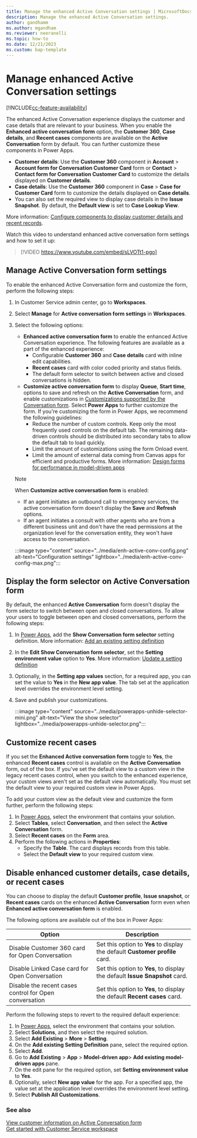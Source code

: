 ```yaml
---
title: Manage the enhanced Active Conversation settings | MicrosoftDocs 
description: Manage the enhanced Active Conversation settings.
author: gandhamm 
ms.author: mgandham
ms.reviewer: neeranelli
ms.topic: how-to 
ms.date: 12/21/2023
ms.custom: bap-template 
---
```


# Manage enhanced Active Conversation settings

[!INCLUDE[cc-feature-availability](../../includes/cc-feature-availability.md)]

The enhanced Active Conversation experience displays the customer and case details that are relevant to your business. When you enable the **Enhanced active conversation form** option, the **Customer 360**, **Case details**, and **Recent cases** components are available on the **Active Conversation** form by default. You can further customize these components in Power Apps.

- **Customer details**: Use the **Customer 360** component in **Account** > **Account form for Conversation Customer Card** form or **Contact** > **Contact form for Conversation Customer Card** to customize the details displayed on **Customer details**.
- **Case details**: Use the **Customer 360** component in **Case** > **Case for Customer Card** form to customize the details displayed on **Case details**. 
- You can also set the required view to display case details in the **Issue Snapshot**. By default, the **Default view** is set to **Case Lookup View**.

 More information: [Configure components to display customer details and recent records](add-display-components-to-case-form.md).

Watch this video to understand enhanced active conversation form settings and how to set it up:

> [!VIDEO https://www.youtube.com/embed/sLVOTt1-pgo]

## Manage Active Conversation form settings

To enable the enhanced Active Conversation form and customize the form, perform the following steps:

1. In Customer Service admin center, go to **Workspaces**.
1. Select **Manage** for **Active conversation form settings** in **Workspaces**.
1. Select the following options:
    - **Enhanced active conversation form** to enable the enhanced Active Conversation experience. The following features are available as a part of the enhanced experience:
      - Configurable **Customer 360** and **Case details** card with inline edit capabilities. 
      - **Recent cases** card with color coded priority and status fields.
      - The default form selector to switch between active and closed conversations is hidden.
    - **Customize active conversation form** to display **Queue**, **Start time**, options to save and refresh on the **Active Conversation** form, and enable customizations in [Customizations supported by the Conversation form](supported-customizations.md#customizations-supported-by-the-conversation-form). Select **Power Apps** to further customize the form. If you're customizing the form in Power Apps, we recommend the following guidelines:
       - Reduce the number of custom controls. Keep only the most frequently used controls on the default tab. The remaining data-driven controls should be distributed into secondary tabs to allow the default tab to load quickly. 
       - Limit the amount of customizations using the form Onload event.
       - Limit the amount of external data coming from Canvas apps for efficient and productive forms.
       More information: [Design forms for performance in model-driven apps](/power-apps/maker/model-driven-apps/design-performant-forms)

   > [!NOTE]
   > When **Customize active conversation form** is enabled:
   > - If an agent initiates an outbound call to emergency services, the active conversation form doesn't display the **Save** and **Refresh** options.
   > - If an agent initiates a consult with other agents who are from a different business unit and don't have the read permissions at the organization level for the conversation entity, they won't have access to the conversation.


    :::image type="content" source="../media/enh-active-conv-config.png" alt-text="Configuration settings" lightbox="../media/enh-active-conv-config-max.png"::: 

## Display the form selector on Active Conversation form

By default, the enhanced **Active Conversation** form doesn't display the form selector to switch between open and closed conversations. To allow your users to toggle between open and closed conversations, perform the following steps:

1. In [Power Apps](https://make.powerapps.com/), add the **Show Conversation form selector** setting definition. More information: [Add an existing setting definition](/power-apps/maker/data-platform/create-edit-configure-settings#adding-an-existing-setting-definition)
1.  In the **Edit Show Conversation form selector**, set the **Setting environment value** option to **Yes**. More information: [Update a setting definition](/power-apps/maker/data-platform/create-edit-configure-settings#updating-a-setting-definition)
1. Optionally, in the **Setting app values** section, for a required app, you can set the value to **Yes** in the **New app value**. The tab set at the application level overrides the environment level setting.
1. Save and publish your customizations.
     
    :::image type="content" source="../media/powerapps-unhide-selector-mini.png" alt-text="View the show selector" lightbox="../media/powerapps-unhide-selector.png"::: 

## Customize recent cases

If you set the **Enhanced Active conversation form** toggle to **Yes**, the enhanced **Recent cases** control is available on the **Active Conversation** form, out of the box. If you've set the default view to a custom view in the legacy recent cases control, when you switch to the enhanced experience, your custom views aren't set as the default view automatically. You must set the default view to your required custom view in Power Apps.

To add your custom view as the default view and customize the form further, perform the following steps:

1. In [Power Apps](https://make.preview.powerapps.com/), select the environment that contains your solution.
1. Select **Tables**, select **Conversation**, and then select the **Active Conversation** form.
1. Select **Recent cases** on the **Form** area.
1. Perform the following actions in **Properties**: 
   - Specify the **Table**. The card displays records from this table.
   - Select the **Default view** to your required custom view.


## Disable enhanced customer details, case details, or recent cases

You can choose to display the default **Customer profile**, **Issue snapshot**, or **Recent cases** cards on the enhanced **Active Conversation** form even when **Enhanced active conversation form** is enabled.

The following options are available out of the box in Power Apps:

|Option   | Description   |
|----------|-----------|
|Disable Customer 360 card for Open Conversation | Set this option to **Yes** to display the default **Customer profile** card.  |
|Disable Linked Case card for Open Conversation | Set this option to **Yes**, to display the default **Issue Snapshot** card.   |
|Disable the recent cases control for Open conversation | Set this option to **Yes**, to display the default **Recent cases** card.   |

Perform the following steps to revert to the required default experience:

1. In [Power Apps](https://make.powerapps.com/), select the environment that contains your solution.
2. Select **Solutions**, and then select the required solution.
4. Select **Add Existing** > **More** > **Setting**.
1. On the **Add existing Setting Definition** pane, select the required option.
1. Select **Add**.
1.  Go to **Add Existing** > **App** > **Model-driven app**> **Add existing model-driven apps** pane.
1. On the edit pane for the required option, set **Setting environment value**  to **Yes**.
1. Optionally, select **New app value** for the app. For a specified app, the value set at the application level overrides the environment level setting.
1. Select **Publish All Customizations**.


### See also

[View customer information on Active Conversation form](../use/oc-customer-summary.md) <br>
[Get started with Customer Service workspace](../implement/csw-overview.md)
